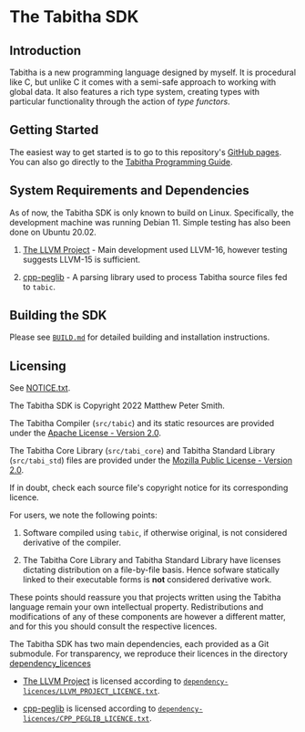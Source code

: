 # The Tabitha SDK 

## Introduction

Tabitha is a new programming language designed by myself. 
It is procedural like C, but unlike C it comes with a semi-safe approach to working with global data. 
It also features a rich type system, creating types with particular functionality through the action of *type functors*. 

## Getting Started

The easiest way to get started is to go to this repository's [GitHub pages](https://deltaboybz.github.io/tabitha-sdk). 
You can also go directly to the [Tabitha Programming Guide](https://deltaboybz.github.io/tabitha-sdk/guide/introduction.html). 

## System Requirements and Dependencies
As of now, the Tabitha SDK is only known to build on Linux. 
Specifically, the development machine was running Debian 11. 
Simple testing has also been done on Ubuntu 20.02. 

1. [The LLVM Project](https://github.com/llvm/llvm-project) - Main development used LLVM-16, however testing suggests LLVM-15 is sufficient. 

2. [cpp-peglib](https://github.com/yhirose/cpp-peglib) - A parsing library used to process Tabitha source files fed to `tabic`.

## Building the SDK  
Please see [`BUILD.md`](BUILD.md) for detailed building and installation instructions.  

## Licensing

See [NOTICE.txt](NOTICE.txt).

The Tabitha SDK is Copyright 2022 Matthew Peter Smith.

The Tabitha Compiler (`src/tabic`) and its static resources are provided under the [Apache License - Version 2.0](APACHE_LICENSE_V2.txt).

The Tabitha Core Library (`src/tabi_core`) and Tabitha Standard Library (`src/tabi_std`) files are provided under the [Mozilla Public License - Version 2.0](MOZILLA_PUBLIC_LICENSE_V2.txt). 

If in doubt, check each source file's copyright notice for its corresponding licence. 

For users, we note the following points: 

1. Software compiled using `tabic`, if otherwise original, is not considered derivative of the compiler. 
   
2. The Tabitha Core Library and Tabitha Standard Library have licenses dictating distribution on a file-by-file basis. 
   Hence sofware statically linked to their executable forms is **not**  considered derivative work.

These points should reassure you that projects written using the Tabitha language remain your own intellectual property. 
Redistributions and modifications of any of these components are however a different matter, 
and for this you should consult the respective licences. 

The Tabitha SDK has two main dependencies, each provided as a Git submodule. 
For transparency, we reproduce their licences in the directory [dependency_licences](dependency_licences)

- [The LLVM Project](llvm-project) is licensed according to [`dependency-licences/LLVM_PROJECT_LICENCE.txt`](dependency-licences/LLVM_PROJECT_LICENCE.txt). 
  
- [cpp-peglib](cpp-peglib) is licensed according to [`dependency-licences/CPP_PEGLIB_LICENCE.txt`](dependency-licences/CPP_PEGLIB_LICENCE.txt). 


